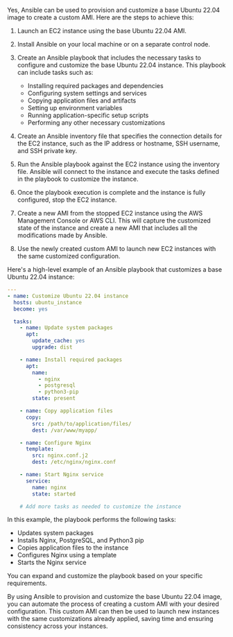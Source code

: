 Yes, Ansible can be used to provision and customize a base Ubuntu 22.04 image to create a custom AMI. Here are the steps to achieve this:

1. Launch an EC2 instance using the base Ubuntu 22.04 AMI.

2. Install Ansible on your local machine or on a separate control node.

3. Create an Ansible playbook that includes the necessary tasks to configure and customize the base Ubuntu 22.04 instance. This playbook can include tasks such as:
   - Installing required packages and dependencies
   - Configuring system settings and services
   - Copying application files and artifacts
   - Setting up environment variables
   - Running application-specific setup scripts
   - Performing any other necessary customizations

4. Create an Ansible inventory file that specifies the connection details for the EC2 instance, such as the IP address or hostname, SSH username, and SSH private key.

5. Run the Ansible playbook against the EC2 instance using the inventory file. Ansible will connect to the instance and execute the tasks defined in the playbook to customize the instance.

6. Once the playbook execution is complete and the instance is fully configured, stop the EC2 instance.

7. Create a new AMI from the stopped EC2 instance using the AWS Management Console or AWS CLI. This will capture the customized state of the instance and create a new AMI that includes all the modifications made by Ansible.

8. Use the newly created custom AMI to launch new EC2 instances with the same customized configuration.

Here's a high-level example of an Ansible playbook that customizes a base Ubuntu 22.04 instance:

```yaml
---
- name: Customize Ubuntu 22.04 instance
  hosts: ubuntu_instance
  become: yes

  tasks:
    - name: Update system packages
      apt:
        update_cache: yes
        upgrade: dist

    - name: Install required packages
      apt:
        name:
          - nginx
          - postgresql
          - python3-pip
        state: present

    - name: Copy application files
      copy:
        src: /path/to/application/files/
        dest: /var/www/myapp/

    - name: Configure Nginx
      template:
        src: nginx.conf.j2
        dest: /etc/nginx/nginx.conf

    - name: Start Nginx service
      service:
        name: nginx
        state: started

    # Add more tasks as needed to customize the instance
```

In this example, the playbook performs the following tasks:
- Updates system packages
- Installs Nginx, PostgreSQL, and Python3 pip
- Copies application files to the instance
- Configures Nginx using a template
- Starts the Nginx service

You can expand and customize the playbook based on your specific requirements.

By using Ansible to provision and customize the base Ubuntu 22.04 image, you can automate the process of creating a custom AMI with your desired configuration. This custom AMI can then be used to launch new instances with the same customizations already applied, saving time and ensuring consistency across your instances.
